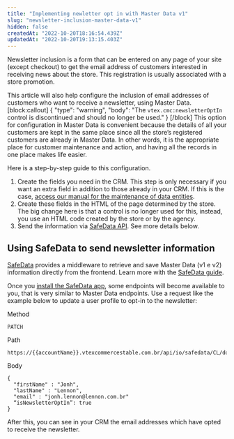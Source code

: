```yaml
---
title: "Implementing newletter opt in with Master Data v1"
slug: "newsletter-inclusion-master-data-v1"
hidden: false
createdAt: "2022-10-20T18:16:54.439Z"
updatedAt: "2022-10-20T19:13:15.403Z"
---
```

Newsletter inclusion is a form that can be entered on any page of your site (except checkout) to get the email address of customers interested in receiving news about the store. This registration is usually associated with a store promotion.

This article will also help configure the inclusion of email addresses of customers who want to receive a newsletter, using Master Data.
[block:callout]
{
  "type": "warning",
  "body": "The `vtex.cmc:newsletterOptIn` control is discontinued and should no longer be used."
}
[/block]
This option for configuration in Master Data is convenient because the details of all your customers are kept in the same place since all the store’s registered customers are already in Master Data. In other words, it is the appropriate place for customer maintenance and action, and having all the records in one place makes life easier.

Here is a step-by-step guide to this configuration.

1. Create the fields you need in the CRM. This step is only necessary if you want an extra field in addition to those already in your CRM. If this is the case, [access our manual for the maintenance of data entities](https://help.vtex.com/tutorial/how-can-i-create-field-in-master-data).
2. Create these fields in the HTML of the page determined by the store. The big change here is that a control is no longer used for this, instead, you use an HTML code created by the store or by the agency.
3. Send the information via [SafeData API](https://developers.vtex.com/vtex-developer-docs/docs/vtex-safedata). See more details below.

## Using SafeData to send newsletter information

[SafeData](https://developers.vtex.com/vtex-developer-docs/docs/vtex-safedata) provides a middleware to retrieve and save Master Data (v1 e v2) information directly from the frontend. Learn more with the [SafeData guide](https://developers.vtex.com/vtex-developer-docs/docs/vtex-safedata).

Once you [install the SafeData app](https://developers.vtex.com/vtex-developer-docs/docs/vtex-safedata#getting-started), some endpoints will become available to you, that is very similar to Master Data endpoints. Use a request like the example below to update a user profile to opt-in to the newsletter:

Method
```
PATCH
```

Path
```
https://{{accountName}}.vtexcommercestable.com.br/api/io/safedata/CL/documents/{{documentId}}
```

Body
```
{
  "firstName" : "Jonh",
  "lastName" : "Lennon",
  "email" : "jonh.lennon@lennon.com.br"
  “isNewsletterOptIn”: true
}
```

After this, you can see in your CRM the email addresses which have opted to receive the newsletter.
